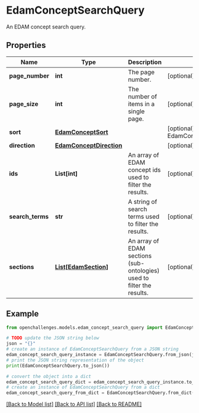# EdamConceptSearchQuery

An EDAM concept search query.

## Properties

| Name             | Type                                                | Description                                                            | Notes                                             |
| ---------------- | --------------------------------------------------- | ---------------------------------------------------------------------- | ------------------------------------------------- |
| **page_number**  | **int**                                             | The page number.                                                       | [optional] [default to 0]                         |
| **page_size**    | **int**                                             | The number of items in a single page.                                  | [optional] [default to 100]                       |
| **sort**         | [**EdamConceptSort**](EdamConceptSort.md)           |                                                                        | [optional] [default to EdamConceptSort.RELEVANCE] |
| **direction**    | [**EdamConceptDirection**](EdamConceptDirection.md) |                                                                        | [optional]                                        |
| **ids**          | **List[int]**                                       | An array of EDAM concept ids used to filter the results.               | [optional]                                        |
| **search_terms** | **str**                                             | A string of search terms used to filter the results.                   | [optional]                                        |
| **sections**     | [**List[EdamSection]**](EdamSection.md)             | An array of EDAM sections (sub-ontologies) used to filter the results. | [optional]                                        |

## Example

```python
from openchallenges.models.edam_concept_search_query import EdamConceptSearchQuery

# TODO update the JSON string below
json = "{}"
# create an instance of EdamConceptSearchQuery from a JSON string
edam_concept_search_query_instance = EdamConceptSearchQuery.from_json(json)
# print the JSON string representation of the object
print(EdamConceptSearchQuery.to_json())

# convert the object into a dict
edam_concept_search_query_dict = edam_concept_search_query_instance.to_dict()
# create an instance of EdamConceptSearchQuery from a dict
edam_concept_search_query_from_dict = EdamConceptSearchQuery.from_dict(edam_concept_search_query_dict)
```

[[Back to Model list]](../README.md#documentation-for-models) [[Back to API list]](../README.md#documentation-for-api-endpoints) [[Back to README]](../README.md)
